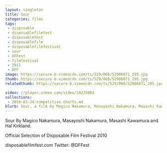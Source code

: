 ```yaml
---
layout: singleton
title: Sour
categories: films
tags:
 - disposable
 - disposablefilmfest
 - disposablefest
 - disposablefilm
 - disposablefilmfestival
 - sour
 - DFFest
 - filmfestival
 - 2011
 - DFF
image: https://secure-b.vimeocdn.com/ts/529/060/52906071_295.jpg
thumb: https://secure-b.vimeocdn.com/ts/529/060/52906071_295.jpg
relatedthumb: https://secure-b.vimeocdn.com/ts/529/060/52906071_295.jpg

video: //player.vimeo.com/video/10225084
collections:
 - 2010-03-24-competitive-shorts.md
blurb: Sour, a film by Magico Nakamura, Masayoshi Nakamura, Masashi Kawamura and Hal Kirkland.
---
```


Sour
By Magico Nakamura, Masayoshi Nakamura, Masashi Kawamura and Hal Kirkland.

Official Selection of Disposable Film Festival 2010

disposablefilmfest.com
Twitter: @DFFest